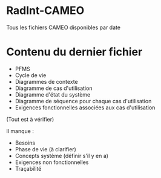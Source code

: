 # RadInt-CAMEO
Tous les fichiers CAMEO disponibles par date
# Contenu du dernier fichier 
- PFMS
- Cycle de vie
- Diagrammes de contexte
- Diagramme de cas d'utilisation
- Diagramme d'état du système
- Diagramme de séquence pour chaque cas d'utilisation
- Exigences fonctionnelles associées aux cas d'utilisation

(Tout est à vérifier)

Il manque :
- Besoins
- Phase de vie (à clarifier)
- Concepts système (définir s'il y en a)
- Exigences non fonctionnelles
- Traçabilité
